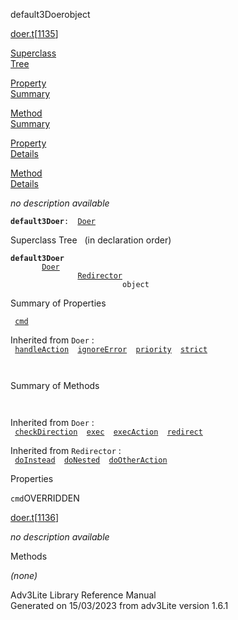 ---
---
<span class="title">default3Doer</span><span class="type">object</span>

[doer.t](../file/doer.t.html)\[[1135](../source/doer.t.html#1135)\]

[Superclass  
Tree](#_SuperClassTree_)

[Property  
Summary](#_PropSummary_)

[Method  
Summary](#_MethodSummary_)

[Property  
Details](#_Properties_)

[Method  
Details](#_Methods_)

<div class="fdesc">

*no description available*

**`default3Doer`**` :   `[`Doer`](../object/Doer.html)

</div>

<span id="_SuperClassTree_"></span>

<div class="mjhd">

<span class="hdln">Superclass Tree</span>   (in declaration order)

</div>

**`default3Doer`**  
`         `[`Doer`](../object/Doer.html)  
`                 `[`Redirector`](../object/Redirector.html)  
`                         object`  
<span id="_PropSummary_"></span>

<div class="mjhd">

<span class="hdln">Summary of Properties</span>  

</div>

` `[`cmd`](#cmd)`  `

Inherited from `Doer` :  
` `[`handleAction`](../object/Doer.html#handleAction)`  `[`ignoreError`](../object/Doer.html#ignoreError)`  `[`priority`](../object/Doer.html#priority)`  `[`strict`](../object/Doer.html#strict)`  `

` `

<span id="_MethodSummary_"></span>

<div class="mjhd">

<span class="hdln">Summary of Methods</span>  

</div>

` `

Inherited from `Doer` :  
` `[`checkDirection`](../object/Doer.html#checkDirection)`  `[`exec`](../object/Doer.html#exec)`  `[`execAction`](../object/Doer.html#execAction)`  `[`redirect`](../object/Doer.html#redirect)`  `

Inherited from `Redirector` :  
` `[`doInstead`](../object/Redirector.html#doInstead)`  `[`doNested`](../object/Redirector.html#doNested)`  `[`doOtherAction`](../object/Redirector.html#doOtherAction)`  `

<span id="_Properties_"></span>

<div class="mjhd">

<span class="hdln">Properties</span>  

</div>

<span id="cmd"></span>

`cmd`<span class="rem">OVERRIDDEN</span>

[doer.t](../file/doer.t.html)\[[1136](../source/doer.t.html#1136)\]

<div class="desc">

*no description available*

</div>

<span id="_Methods_"></span>

<div class="mjhd">

<span class="hdln">Methods</span>  

</div>

*(none)*

<div class="ftr">

Adv3Lite Library Reference Manual  
Generated on 15/03/2023 from adv3Lite version 1.6.1

</div>
